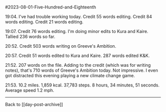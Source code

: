 #2023-08-01-Five-Hundred-and-Eighteenth

19:04.  I've had trouble working today.  Credit 55 words editing.  Credit 84 words editing.  Credit 21 words editing.

19:07.  Credit 76 words editing.  I'm doing minor edits to Kura and Kaire.  Tallied 236 words so far.

20:52.  Credit 503 words writing on Greeve's Ambition.

20:57.  Credit 51 words edited to Kura and Kaire.  287 words edited K&K.

21:52.  207 words on the file.  Adding to the credit (which was for writing notes), that's 710 words of Greeve's Ambition today.  Not impressive.  I even got distracted this evening playing a new climate change game.

21:53.  10.2 miles.  1,859 kcal.  37,783 steps.  8 hours, 34 minutes, 51 seconds.  Average speed 1.2 mph.

---
Back to [[day-post-archive]]